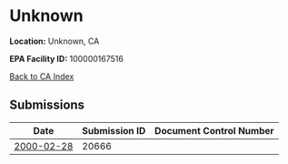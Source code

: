# Unknown

**Location:** Unknown, CA

**EPA Facility ID:** 100000167516

[Back to CA Index](../../index.md)

## Submissions

| Date | Submission ID | Document Control Number |
|------|--------------|-------------------------|
| [2000-02-28](submissions/20666.md) | 20666 |  |
